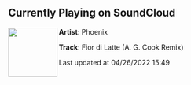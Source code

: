 ## Currently Playing on SoundCloud

[<img align="left" width="100" src="https://i1.sndcdn.com/artworks-udEQm2xAq1YM-0-t500x500.jpg">](https://soundcloud.com/phoenix/fior-di-latte-a-g-cook-remix)

**Artist**: Phoenix 

**Track**: Fior di Latte (A. G. Cook Remix)

Last updated at 04/26/2022 15:49
